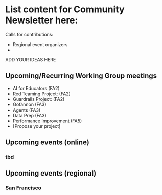 # List content for Community Newsletter here:

Calls for contributions:
* Regional event organizers
* 

ADD YOUR IDEAS HERE

## Upcoming/Recurring Working Group meetings

* AI for Educators (FA2)  
* Red Teaming Project: (FA2)
* Guardrails Project: (FA2)
* Gofannon (FA3)
* Agents (FA3)
* Data Prep (FA3) 
* Performance Improvement (FA5)
* [Propose your project]

## Upcoming events (online)
### tbd

## Upcoming events (regional)
### San Francisco 


